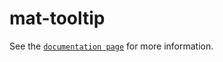 # mat-tooltip

See the [`documentation page`](http://www.expandjs.com/elements/mat-tooltip) for more information.
